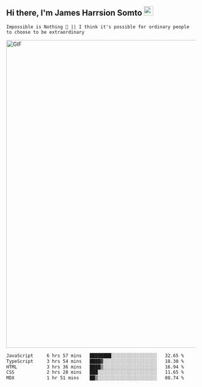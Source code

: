 ## Hi there, I'm James Harrsion Somto <img src="https://media.giphy.com/media/hvRJCLFzcasrR4ia7z/giphy.gif" width="25px">

`Impossible is Nothing 🚀 || I think it's possible for ordinary people to choose to be extraordinary`

 
<img align="center" alt="GIF" src="https://github.com/Gapur/Gapur/blob/master/coding.gif?raw=true" width="818px" height="818px" />




<!--START_SECTION:waka-->

```txt
JavaScript     6 hrs 57 mins   ████████░░░░░░░░░░░░░░░░░   32.65 %
TypeScript     3 hrs 54 mins   ████▓░░░░░░░░░░░░░░░░░░░░   18.30 %
HTML           3 hrs 36 mins   ████▒░░░░░░░░░░░░░░░░░░░░   16.94 %
CSS            2 hrs 28 mins   ███░░░░░░░░░░░░░░░░░░░░░░   11.65 %
MDX            1 hr 51 mins    ██▒░░░░░░░░░░░░░░░░░░░░░░   08.74 %
```

<!--END_SECTION:waka-->
<br />
<br />
<br />








